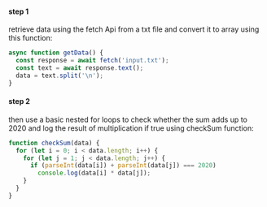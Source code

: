#### step 1

retrieve data using the fetch Api from a txt file and convert it to array using this function:

```js
async function getData() {
  const response = await fetch('input.txt');
  const text = await response.text();
  data = text.split('\n');
}
```

#### step 2

then use a basic nested for loops to check whether the sum adds up to 2020 and log the result of multiplication if true using checkSum function:

```js
function checkSum(data) {
  for (let i = 0; i < data.length; i++) {
    for (let j = 1; j < data.length; j++) {
      if (parseInt(data[i]) + parseInt(data[j]) === 2020)
        console.log(data[i] * data[j]);
    }
  }
}
```